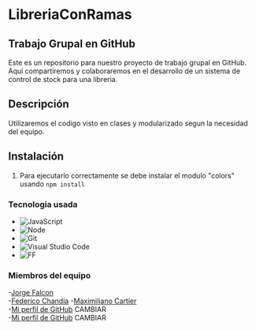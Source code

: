 # LibreriaConRamas

## Trabajo Grupal en GitHub

Este es un repositorio para nuestro proyecto de trabajo grupal en GitHub. Aquí compartiremos y colaboraremos en el desarrollo de un sistema de control de stock para una libreria.

## Descripción

Utilizaremos el codigo visto en clases y modularizado segun la necesidad del equipo.

## Instalación

1. Para ejecutarlo correctamente se debe instalar el modulo "colors" usando
``npm install``


### Tecnologia usada
- ![JavaScript](https://img.shields.io/badge/JavaScript-<Latest>-yellow)
- ![Node](https://img.shields.io/badge/Node-<Latest>-green)
- ![Git](https://img.shields.io/badge/Git-<Latest>-orange)
- ![Visual Studio Code](https://img.shields.io/badge/VS%20Code-<Latest>-blueviolet)
- ![FF](https://img.shields.io/badge/Fundación-<Formar>-blue)


### Miembros del equipo
-[Jorge Falcon](https://github.com/Luckyjorge)  
-[Federico Chandia](https://github.com//Federico-Chandia)
-[Maximiliano Cartier](https://github.com/MaxiCartier)   
-[Mi perfil de GitHub](https://github.com/nombre-usuario) CAMBIAR  
-[Mi perfil de GitHub](https://github.com/nombre-usuario) CAMBIAR


